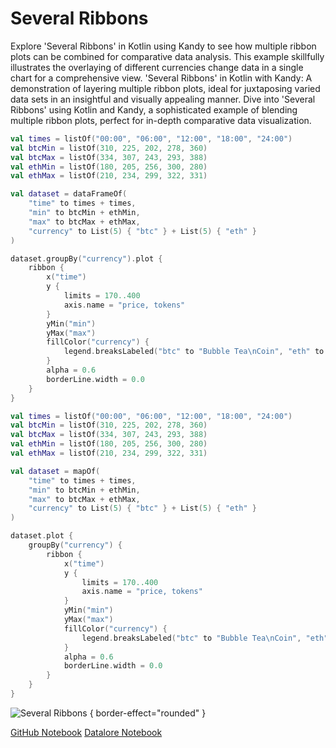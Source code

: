 # Several Ribbons

<web-summary>
Explore 'Several Ribbons' in Kotlin using Kandy to see how multiple ribbon plots can be combined for comparative data analysis.
This example skillfully illustrates the overlaying of different currencies change data in a single chart for a comprehensive view.
</web-summary>

<card-summary>
'Several Ribbons' in Kotlin with Kandy: A demonstration of layering multiple ribbon plots, ideal for juxtaposing varied data sets in an insightful and visually appealing manner.
</card-summary>

<link-summary>
Dive into 'Several Ribbons' using Kotlin and Kandy, a sophisticated example of blending multiple ribbon plots, perfect for in-depth comparative data visualization.
</link-summary>


<!---IMPORT org.jetbrains.kotlinx.kandy.letsplot.samples.Ribbon-->

<!---FUN ribbon_grouped-->
<tabs>
<tab title="Dataframe">

```kotlin
val times = listOf("00:00", "06:00", "12:00", "18:00", "24:00")
val btcMin = listOf(310, 225, 202, 278, 360)
val btcMax = listOf(334, 307, 243, 293, 388)
val ethMin = listOf(180, 205, 256, 300, 280)
val ethMax = listOf(210, 234, 299, 322, 331)

val dataset = dataFrameOf(
    "time" to times + times,
    "min" to btcMin + ethMin,
    "max" to btcMax + ethMax,
    "currency" to List(5) { "btc" } + List(5) { "eth" }
)

dataset.groupBy("currency").plot {
    ribbon {
        x("time")
        y {
            limits = 170..400
            axis.name = "price, tokens"
        }
        yMin("min")
        yMax("max")
        fillColor("currency") {
            legend.breaksLabeled("btc" to "Bubble Tea\nCoin", "eth" to "E-Traders\nHedgehogs")
        }
        alpha = 0.6
        borderLine.width = 0.0
    }
}
```

</tab>
<tab title="Collections">

```kotlin
val times = listOf("00:00", "06:00", "12:00", "18:00", "24:00")
val btcMin = listOf(310, 225, 202, 278, 360)
val btcMax = listOf(334, 307, 243, 293, 388)
val ethMin = listOf(180, 205, 256, 300, 280)
val ethMax = listOf(210, 234, 299, 322, 331)

val dataset = mapOf(
    "time" to times + times,
    "min" to btcMin + ethMin,
    "max" to btcMax + ethMax,
    "currency" to List(5) { "btc" } + List(5) { "eth" }
)

dataset.plot {
    groupBy("currency") {
        ribbon {
            x("time")
            y {
                limits = 170..400
                axis.name = "price, tokens"
            }
            yMin("min")
            yMax("max")
            fillColor("currency") {
                legend.breaksLabeled("btc" to "Bubble Tea\nCoin", "eth" to "E-Traders\nHedgehogs")
            }
            alpha = 0.6
            borderLine.width = 0.0
        }
    }
}
```

</tab></tabs>
<!---END-->

![Several Ribbons](ribbon_grouped.svg) { border-effect="rounded" }

<seealso style="cards">
       <category ref="example-ktnb">
           <a href="https://github.com/Kotlin/kandy/blob/main/examples/notebooks/lets-plot/samples/ribbon/grouped_ribbon.ipynb" summary="View the notebook on our GitHub repository">GitHub Notebook</a>
           <a href="https://datalore.jetbrains.com/report/static/KQKedA4jDrKu63O53gEN0z/a7ZjlJrHqOFTCgVylDfdlL" summary="Experiment with this example on Datalore">Datalore Notebook</a>
       </category>
</seealso>
